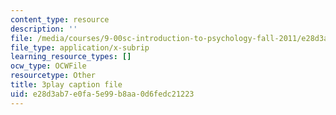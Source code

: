 ```yaml
---
content_type: resource
description: ''
file: /media/courses/9-00sc-introduction-to-psychology-fall-2011/e28d3ab7e0fa5e99b8aa0d6fedc21223_SjjGiqf96rI.vtt
file_type: application/x-subrip
learning_resource_types: []
ocw_type: OCWFile
resourcetype: Other
title: 3play caption file
uid: e28d3ab7-e0fa-5e99-b8aa-0d6fedc21223
---
```

